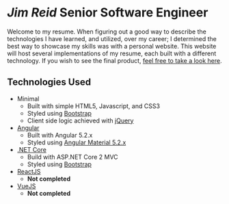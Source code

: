 # _Jim Reid_ Senior Software Engineer

Welcome to my resume. When figuring out a good way to describe the technologies I have learned, and utilized, over my career; I determined the best way to showcase my skills was with a personal website. This website will host several implementations of my resume, each built with a different technology. If you wish to see the final product, [feel free to take a look here](https://www.techreid.net/).

## Technologies Used

* Minimal
  * Built with simple HTML5, Javascript, and CSS3
  * Styled using [Bootstrap](https://getbootstrap.com/)
  * Client side logic achieved with [jQuery](https://jquery.com/)
* [Angular](https://angular.io/)
  * Built with Angular 5.2.x
  * Styled using [Angular Material 5.2.x](https://v5.material.angular.io/)
* [.NET Core](https://docs.microsoft.com/en-us/aspnet/core/aspnetcore-2.0?view=aspnetcore-2.1)
  * Build with ASP.NET Core 2 MVC
  * Styled using [Bootstrap](https://getbootstrap.com/)
* [ReactJS](https://reactjs.org/)
  * **Not completed**
* [VueJS](https://vuejs.org/)
  * **Not completed**
